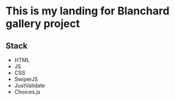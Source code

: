 # This is my landing for Blanchard gallery project

## Stack
* HTML
* JS
* CSS
* SwiperJS
* JustValidate
* Choices.js
